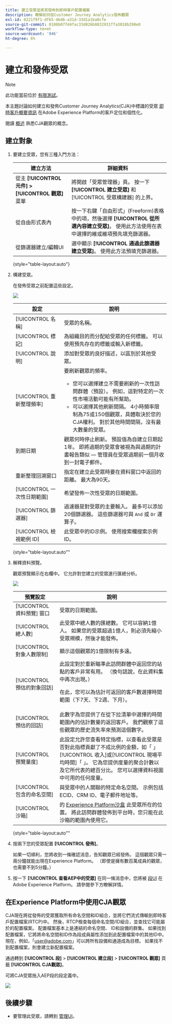 ```yaml
---
title: 建立受眾並將其發佈到即時客戶配置檔案
description: 瞭解如何從Customer Journey Analytics發佈觀眾
exl-id: 0221f9f1-df65-4bd6-a31d-33d1a1ba0cfe
source-git-commit: 0108b07fd4fac33d026b8832931ffa3018b298e0
workflow-type: tm+mt
source-wordcount: '946'
ht-degree: 6%

---
```


# 建立和發佈受眾

>[!NOTE]
>
>此功能當前位於 [有限測試](/help/release-notes/releases.md)。

本主題討論如何建立和發佈Customer Journey Analytics(CJA)中標識的受眾 [即時客戶概要資訊](https://experienceleague.adobe.com/docs/experience-platform/profile/home.html?lang=tw) 在Adobe Experience Platform的客戶定位和個性化。

閱讀 [概述](/help/components/audiences/audiences-overview.md) 熟悉CJA觀眾的概念。

## 建立對象

1. 要建立受眾，您有三種入門方法：

   | 建立方法 | 詳細資料 |
   | --- | --- |
   | 從主 **[!UICONTROL 元件] > [!UICONTROL 觀眾]** 菜單 | 將開啟「受眾管理器」頁。 按一下 **[!UICONTROL 建立受眾]** 和 [!UICONTROL 受眾構建器] 的上界。 |
   | 從自由形式表內 | 按一下右鍵「自由形式」(Freeform)表格中的項，然後選擇 **[!UICONTROL 從所選內容建立受眾]**。 使用此方法使用在表中選擇的維或維項預先填充篩選器。 |
   | 從篩選器建立/編輯UI | 選中顯示 **[!UICONTROL 通過此篩選器建立受眾]**。 使用此方法預填充篩選器。 |

   {style=&quot;table-layout:auto&quot;}

1. 構建受眾。

   在發佈受眾之前配置這些設定。

   ![](assets/create-audience.png)

   | 設定 | 說明 |
   | --- | --- |
   | [!UICONTROL 名稱] | 受眾的名稱。 |
   | [!UICONTROL 標記] | 為組織目的而分配給受眾的任何標籤。 可以使用預先存在的標籤或輸入新標籤。 |
   | [!UICONTROL 說明] | 添加對受眾的良好描述，以區別於其他受眾。 |
   | [!UICONTROL 重新整理頻率] | 要刷新觀眾的頻率。<ul><li>您可以選擇建立不需要刷新的一次性訪問群體（預設）。 例如，這對特定的一次性市場活動可能有所幫助。</li><li>可以選擇其他刷新間隔。 4小時頻率限制為75或150個觀眾，具體取決於您的CJA權利。 對於其他時間間隔，沒有最大數量的受眾。</li></ul> |
   | 到期日期 | 觀眾何時停止刷新。 預設值為自建立日期起1年。 即將過期的受眾會被視為與過期的計畫報告類似 — 管理員在受眾過期前一個月收到一封電子郵件。 |
   | 重新整理回溯窗口 | 指定在建立此受眾時要在資料窗口中返回的距離。 最大為90天。 |
   | [!UICONTROL 一次性日期範圍] | 希望發佈一次性受眾的日期範圍。 |
   | [!UICONTROL 篩選器] | 過濾器是對受眾的主要輸入。 最多可以添加20個篩選器。 這些篩選器可與 `And` 或 `Or` 運算子。 |
   | [!UICONTROL 檢視範例 ID] | 此受眾中的ID示例。 使用搜索欄搜索示例ID。 |

   {style=&quot;table-layout:auto&quot;&quot;

1. 解釋資料預覽。

   觀眾預覽顯示在右欄中。 它允許對您建立的受眾進行匯總分析。

   ![](assets/data-preview.png)

   | 預覽設定 | 說明 |
   | --- | --- |
   | [!UICONTROL 資料預覽] 窗口 | 受眾的日期範圍。 |
   | [!UICONTROL 總人數] | 此受眾中總人數的匯總數。 它可以容納1億人。 如果您的受眾超過1億人，則必須先縮小受眾規模，然後才能發佈。 |
   | [!UICONTROL 對象人數限制] | 顯示這個觀眾的1億限制有多遠。 |
   | [!UICONTROL 預估的對象回訪] | 此設定對於重新瞄準此訪問群體中返回您的站點的客戶非常有用。 （換句話說，在此資料集中再次出現。） <p>在此，您可以為估計可返回的客戶數選擇時間範圍（下7天、下2週、下月）。 |
   | [!UICONTROL 預估的回訪] | 此數字為您提供了在從下拉清單中選擇的時間範圍內的估計數量的返回客戶。 我們觀察了這些觀眾的歷史流失率來預測這個數字。 |
   | [!UICONTROL 預覽量度] | 此設定允許您查看特定指標，以查看此受眾是否對此指標貢獻了不成比例的金額，如「 」[!UICONTROL 收入]或[!UICONTROL 現場平均時間]「 」。 它為您提供度量的聚合計數以及它所代表的總百分比。 您可以選擇資料視圖中可用的任何度量。 |
   | [!UICONTROL 包含的命名空間] | 與受眾中的人關聯的特定命名空間。 示例包括ECID、CRM ID、電子郵件地址等。 |
   | [!UICONTROL 沙箱] | 的 [Experience Platform沙盒](https://experienceleague.adobe.com/docs/experience-platform/sandbox/home.html?lang=zh-Hant) 此受眾所在的位置。 將此訪問群體發佈到平台時，您只能在此沙箱的範圍內使用它。 |

   {style=&quot;table-layout:auto&quot;&quot;

1. 按兩下您的受眾配置 **[!UICONTROL 發佈]**。

   如果一切順利，您將收到一條確認消息，告知觀眾已經發佈。 這個觀眾只需一兩分鐘就能出現在Experience Platform。 （即使是擁有數百萬成員的觀眾，也需要不到5分鐘。）

1. 按一下 **[!UICONTROL 查看AEP中的受眾]** 在同一條消息中，您將被 [段UI](https://experienceleague.adobe.com/docs/experience-platform/segmentation/ui/overview.html?lang=en) 在Adobe Experience Platform。 請參閱參下方瞭解詳情。

## 在Experience Platform中使用CJA觀眾


CJA現在將從發佈的受眾獲取所有命名空間和ID組合，並將它們流式傳輸到即時客戶配置檔案(RTCP)中。 然後，RTCP檢查每個命名空間/ID組合，並查找它可能屬於的配置檔案。 配置檔案基本上是連結的命名空間、 ID和設備的群集。 如果找到配置檔案，它將將命名空間和ID作為段成員屬性添加到此配置檔案中的其他ID中。 現在，例如，「user@adobe.com」可以跨所有設備和通道成為目標。 如果找不到配置檔案，則會建立新配置檔案。

通過轉到 **[!UICONTROL 段]** > **[!UICONTROL 建立段]** > **[!UICONTROL 觀眾]** 頁籤 **[!UICONTROL CJA觀眾]**。

可將CJA受眾拖入AEP段的段定義中。

![](assets/audiences-aep.png)

## 後續步驟

* 要管理此受眾，請轉到 [管理UI](/help/components/audiences/manage.md)。
